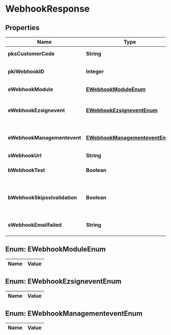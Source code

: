 

# WebhookResponse

## Properties

Name | Type | Description | Notes
------------ | ------------- | ------------- | -------------
**pksCustomerCode** | **String** | The customer code assigned to your account | 
**pkiWebhookID** | **Integer** | The Webhook ID. This value is visible in the admin interface. | 
**eWebhookModule** | [**EWebhookModuleEnum**](#EWebhookModuleEnum) | The Module generating the Event. | 
**eWebhookEzsignevent** | [**EWebhookEzsigneventEnum**](#EWebhookEzsigneventEnum) | This Ezsign Event. This property will be set only if the Module is \&quot;Ezsign\&quot;. |  [optional]
**eWebhookManagementevent** | [**EWebhookManagementeventEnum**](#EWebhookManagementeventEnum) | This Management Event. This property will be set only if the Module is \&quot;Management\&quot;. |  [optional]
**sWebhookUrl** | **String** | The url being called | 
**bWebhookTest** | **Boolean** | Wheter the webhook received is a manual test or a real event | 
**bWebhookSkipsslvalidation** | **Boolean** | Wheter the server&#39;s SSL certificate should be validated or not. Not recommended for production use. | 
**sWebhookEmailfailed** | **String** | The email that will receive the webhook in case all attempts fail. | 


## Enum: EWebhookModuleEnum

Name | Value
---- | -----


## Enum: EWebhookEzsigneventEnum

Name | Value
---- | -----


## Enum: EWebhookManagementeventEnum

Name | Value
---- | -----




